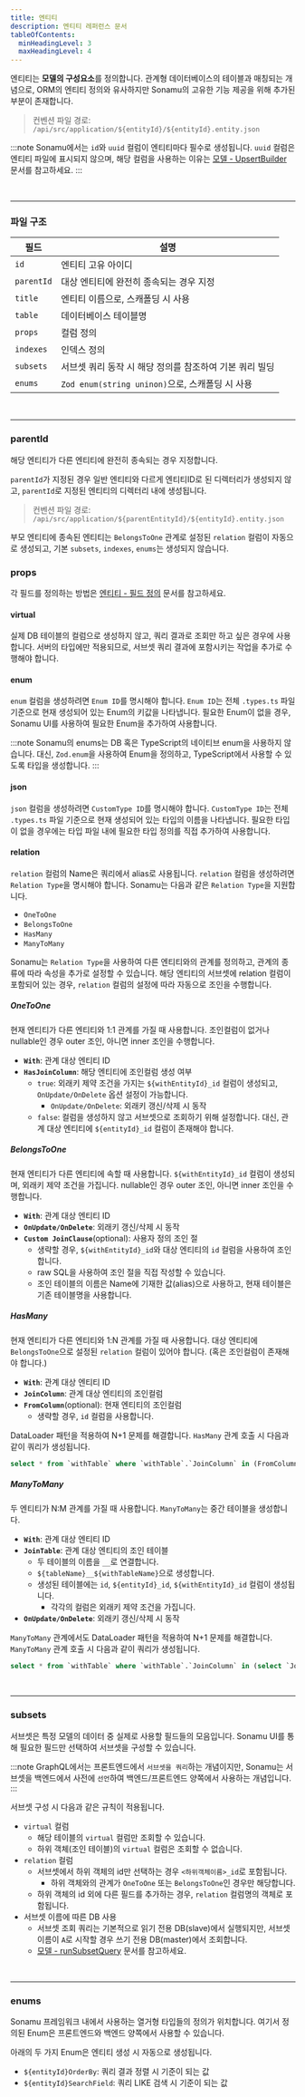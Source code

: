 ```yaml
---
title: 엔티티
description: 엔티티 레퍼런스 문서
tableOfContents:
  minHeadingLevel: 3
  maxHeadingLevel: 4
---
```


엔티티는 **모델의 구성요소**를 정의합니다. 관계형 데이터베이스의 테이블과 매칭되는 개념으로, ORM의 엔티티 정의와 유사하지만 Sonamu의 고유한 기능 제공을 위해 추가된 부분이 존재합니다.

> 컨벤션 파일 경로: `/api/src/application/${entityId}/${entityId}.entity.json`

:::note
Sonamu에서는 `id`와 `uuid` 컬럼이 엔티티마다 필수로 생성됩니다. `uuid` 컬럼은 엔티티 파일에 표시되지 않으며, 해당 컬럼을 사용하는 이유는 [모델 - UpsertBuilder](/reference/model#upsertbuilder) 문서를 참고하세요.
:::

<br/>

---

### 파일 구조

| 필드       | 설명                                                    |
| ---------- | ------------------------------------------------------- |
| `id`       | 엔티티 고유 아이디                                      |
| `parentId` | 대상 엔티티에 완전히 종속되는 경우 지정                 |
| `title`    | 엔티티 이름으로, 스캐폴딩 시 사용                       |
| `table`    | 데이터베이스 테이블명                                   |
| `props`    | 컬럼 정의                                               |
| `indexes`  | 인덱스 정의                                             |
| `subsets`  | 서브셋 쿼리 동작 시 해당 정의를 참조하여 기본 쿼리 빌딩 |
| `enums`    | `Zod enum(string uninon)`으로, 스캐폴딩 시 사용         |

<br/>

---

### parentId

해당 엔티티가 다른 엔티티에 완전히 종속되는 경우 지정합니다.

`parentId`가 지정된 경우 일반 엔티티와 다르게 엔티티ID로 된 디렉터리가 생성되지 않고, `parentId`로 지정된 엔티티의 디렉터리 내에 생성됩니다.

> 컨벤션 파일 경로: `/api/src/application/${parentEntityId}/${entityId}.entity.json`

부모 엔티티에 종속된 엔티티는 `BelongsToOne` 관계로 설정된 `relation` 컬럼이 자동으로 생성되고, 기본 `subsets`, `indexes`, `enums`는 생성되지 않습니다.

### props

각 필드를 정의하는 방법은 [엔티티 - 필드 정의](/guide/entity#필드-정의) 문서를 참고하세요.

#### virtual

실제 DB 테이블의 컬럼으로 생성하지 않고, 쿼리 결과로 조회만 하고 싶은 경우에 사용합니다. 서버의 타입에만 적용되므로, 서브셋 쿼리 결과에 포함시키는 작업을 추가로 수행해야 합니다.

#### enum

`enum` 컬럼을 생성하려면 `Enum ID`를 명시해야 합니다. `Enum ID`는 전체 `.types.ts` 파일 기준으로 현재 생성되어 있는 Enum의 키값을 나타냅니다. 필요한 Enum이 없을 경우, Sonamu UI를 사용하여 필요한 Enum을 추가하여 사용합니다.

:::note
Sonamu의 enums는 DB 혹은 TypeScript의 네이티브 enum을 사용하지 않습니다. 대신, `Zod.enum`을 사용하여 Enum을 정의하고, TypeScript에서 사용할 수 있도록 타입을 생성합니다.
:::

#### json

`json` 컬럼을 생성하려면 `CustomType ID`를 명시해야 합니다. `CustomType ID`는 전체 `.types.ts` 파일 기준으로 현재 생성되어 있는 타입의 이름을 나타냅니다. 필요한 타입이 없을 경우에는 타입 파일 내에 필요한 타입 정의를 직접 추가하여 사용합니다.

#### relation

`relation` 컬럼의 Name은 쿼리에서 alias로 사용됩니다. `relation` 컬럼을 생성하려면 `Relation Type`을 명시해야 합니다. Sonamu는 다음과 같은 `Relation Type`을 지원합니다.

- `OneToOne`
- `BelongsToOne`
- `HasMany`
- `ManyToMany`

Sonamu는 `Relation Type`을 사용하여 다른 엔티티와의 관계를 정의하고, 관계의 종류에 따라 속성을 추가로 설정할 수 있습니다. 해당 엔티티의 서브셋에 relation 컬럼이 포함되어 있는 경우, `relation` 컬럼의 설정에 따라 자동으로 조인을 수행합니다.

##### OneToOne

현재 엔티티가 다른 엔티티와 1:1 관계를 가질 때 사용합니다. 조인컬럼이 없거나 nullable인 경우 outer 조인, 아니면 inner 조인을 수행합니다.

- **`With`**: 관계 대상 엔티티 ID
- **`HasJoinColumn`**: 해당 엔티티에 조인컬럼 생성 여부
  - `true`: 외래키 제약 조건을 가지는 `${withEntityId}_id` 컬럼이 생성되고, `OnUpdate/OnDelete` 옵션 설정이 가능합니다.
    - `OnUpdate/OnDelete`: 외래키 갱신/삭제 시 동작
  - `false`: 컬럼을 생성하지 않고 서브셋으로 조회하기 위해 설정합니다. 대신, 관계 대상 엔티티에 `${entityId}_id` 컬럼이 존재해야 합니다.

##### BelongsToOne

현재 엔티티가 다른 엔티티에 속할 때 사용합니다. `${withEntityId}_id` 컬럼이 생성되며, 외래키 제약 조건을 가집니다. nullable인 경우 outer 조인, 아니면 inner 조인을 수행합니다.

- **`With`**: 관계 대상 엔티티 ID
- **`OnUpdate/OnDelete`**: 외래키 갱신/삭제 시 동작
- **`Custom JoinClause`**(optional): 사용자 정의 조인 절
  - 생략할 경우, `${withEntityId}_id`와 대상 엔티티의 `id` 컬럼을 사용하여 조인합니다.
  - raw SQL을 사용하여 조인 절을 직접 작성할 수 있습니다.
  - 조인 테이블의 이름은 Name에 기재한 값(alias)으로 사용하고, 현재 테이블은 기존 테이블명을 사용합니다.

##### HasMany

현재 엔티티가 다른 엔티티와 1:N 관계를 가질 때 사용합니다. 대상 엔티티에 `BelongsToOne`으로 설정된 `relation` 컬럼이 있어야 합니다. (혹은 조인컬럼이 존재해야 합니다.)

- **`With`**: 관계 대상 엔티티 ID
- **`JoinColumn`**: 관계 대상 엔티티의 조인컬럼
- **`FromColumn`**(optional): 현재 엔티티의 조인컬럼
  - 생략할 경우, `id` 컬럼을 사용합니다.

DataLoader 패턴을 적용하여 N+1 문제를 해결합니다. `HasMany` 관계 호출 시 다음과 같이 쿼리가 생성됩니다.

```sql
select * from `withTable` where `withTable`.`JoinColumn` in (FromColumn);
```

##### ManyToMany

두 엔티티가 N:M 관계를 가질 때 사용합니다. `ManyToMany`는 중간 테이블을 생성합니다.

- **`With`**: 관계 대상 엔티티 ID
- **`JoinTable`**: 관계 대상 엔티티의 조인 테이블
  - 두 테이블의 이름을 `__`로 연결합니다.
  - `${tableName}__${withTableName}`으로 생성합니다.
  - 생성된 테이블에는 `id`, `${entityId}_id`, `${withEntityId}_id` 컬럼이 생성됩니다.
    - 각각의 컬럼은 외래키 제약 조건을 가집니다.
- **`OnUpdate/OnDelete`**: 외래키 갱신/삭제 시 동작

`ManyToMany` 관계에서도 DataLoader 패턴을 적용하여 N+1 문제를 해결합니다. `ManyToMany` 관계 호출 시 다음과 같이 쿼리가 생성됩니다.

```sql
select * from `withTable` where `withTable`.`JoinColumn` in (select `JoinColumn` from `JoinTable` where `entityId` = FromColumn);
```

<br/>

---

### subsets

서브셋은 특정 모델의 데이터 중 실제로 사용할 필드들의 모음입니다. Sonamu UI를 통해 필요한 필드만 선택하여 서브셋을 구성할 수 있습니다.

:::note
GraphQL에서는 프론트엔드에서 `서브셋을 쿼리`하는 개념이지만, Sonamu는 서브셋을 백엔드에서 사전에 `선언`하여 백엔드/프론트엔드 양쪽에서 사용하는 개념입니다.
:::

서브셋 구성 시 다음과 같은 규칙이 적용됩니다.

- `virtual` 컬럼
  - 해당 테이블의 `virtual` 컬럼만 조회할 수 있습니다.
  - 하위 객체(조인 테이블)의 `virtual` 컬럼은 조회할 수 없습니다.
- `relation` 컬럼
  - 서브셋에서 하위 객체의 id만 선택하는 경우 `<하위객체이름>_id`로 포함됩니다.
    - 하위 객체와의 관계가 `OneToOne` 또는 `BelongsToOne`인 경우만 해당합니다.
  - 하위 객체의 id 외에 다른 필드를 추가하는 경우, `relation` 컬럼명의 객체로 포함됩니다.
- 서브셋 이름에 따른 DB 사용
  - 서브셋 조회 쿼리는 기본적으로 읽기 전용 DB(slave)에서 실행되지만, 서브셋 이름이 `A`로 시작할 경우 쓰기 전용 DB(master)에서 조회합니다.
  - [모델 - runSubsetQuery](/reference/model#runsubsetquery) 문서를 참고하세요.

<br/>

---

### enums

Sonamu 프레임워크 내에서 사용하는 열거형 타입들의 정의가 위치합니다. 여기서 정의된 Enum은 프론트엔드와 백엔드 양쪽에서 사용할 수 있습니다.

아래의 두 가지 Enum은 엔티티 생성 시 자동으로 생성됩니다.

- `${entityId}OrderBy`: 쿼리 결과 정렬 시 기준이 되는 값
- `${entityId}SearchField`: 쿼리 LIKE 검색 시 기준이 되는 값
